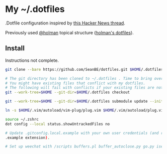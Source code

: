 # My ~/.dotfiles

.Dotfile configuration inspired by [this Hacker News thread](https://news.ycombinator.com/item?id=11071754).

Previously used [@holman](https://github.com/holman/) topical structure ([holman's dotfiles](http://github.com/holman/dotfiles)).

## Install

Instructions not complete.
 
```sh
git clone --bare https://github.com/SeanBE/dotfiles.git $HOME/.dotfiles

# The git directory has been cloned to ~/.dotfiles . Time to bring over the goodies. 
# You might have existing files that conflict with my dotfiles.
# The following will fail with conflicts if your existing files are not removed (Use force flag -f if simply do not care).
git --work-tree=$HOME --git-dir=$HOME/.dotfiles checkout

git --work-tree=$HOME --git-dir=$HOME/.dotfiles submodule update --init --recursive

ln -s $HOME/.vim/autoload/vim-plug/plug.vim $HOME/.vim/autoload/plug.vim

source ~/.zshrc
dot config --local status.showUntrackedFiles no

# Update .gitconfig.local.example with your own user credentials (and remove
.example extension).

# Set up weechat with /scripts buffers.pl buffer_autoclose.py go.py iset.pl autojoin.py 
```
